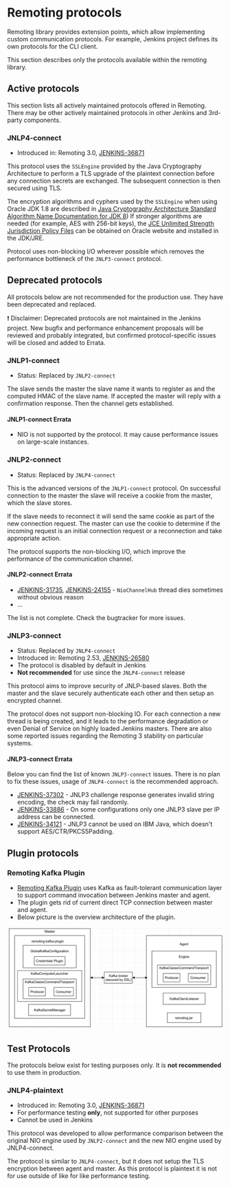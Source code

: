 Remoting protocols
====

Remoting library provides extension points, which allow implementing custom communication protocols.
For example, Jenkins project defines its own protocols for the CLI client.

This section describes only the protocols available within the remoting library.

## Active protocols

This section lists all actively maintained protocols offered in Remoting.
There may be other actively maintained protocols in other Jenkins and 3rd-party components.

### JNLP4-connect

* Introduced in: Remoting 3.0, [JENKINS-36871](https://issues.jenkins-ci.org/browse/JENKINS-36871)

This protocol uses the <code>SSLEngine</code> provided by the Java Cryptography Architecture 
  to perform a TLS upgrade of the plaintext connection before any connection secrets are exchanged. 
The subsequent connection is then secured using TLS. 

The encryption algorithms and cyphers used by the <code>SSLEngine</code> when using Oracle JDK 1.8 
   are described in [Java Cryptography Architecture Standard Algorithm Name Documentation for JDK 8](http://docs.oracle.com/javase/8/docs/technotes/guides/security/StandardNames.html))
If stronger algorithms are needed (for example, AES with 256-bit keys), the [JCE Unlimited Strength Jurisdiction Policy Files](http://www.oracle.com/technetwork/java/javase/downloads/index.html)
  can be obtained on Oracle website and installed in the JDK/JRE.


Protocol uses non-blocking I/O wherever possible which removes the performance bottleneck of the <code>JNLP3-connect</code> protocol.

## Deprecated protocols

All protocols below are not recommended for the production use.
They have been deprecated and replaced.

:exclamation: Disclaimer:
Deprecated protocols are not maintained in the Jenkins project.
New bugfix and performance enhancement proposals will be reviewed and probably integrated, 
but confirmed protocol-specific issues will be closed and added to Errata.

### JNLP1-connect

* Status: Replaced by `JNLP2-connect`

The slave sends the master the slave name it wants to register as and the computed HMAC of the slave name.
If accepted the master will reply with a confirmation response.
Then the channel gets established.

#### JNLP1-connect Errata

* NIO is not supported by the protocol.
It may cause performance issues on large-scale instances.

### JNLP2-connect

* Status: Replaced by `JNLP4-connect`

This is the advanced versions of the <code>JNLP1-connect</code> protocol. 
On successful connection to the master the slave will receive a cookie from the master, which the slave stores.
 
If the slave needs to reconnect it will send the same cookie as part of the new connection request. 
The master can use the cookie to determine if the incoming request is an initial connection request 
  or a reconnection and take appropriate action.
  
The protocol supports the non-blocking I/O, which improve the performance of the communication channel.

#### JNLP2-connect Errata

* [JENKINS-31735](https://issues.jenkins-ci.org/browse/JENKINS-31735), [JENKINS-24155](https://issues.jenkins-ci.org/browse/JENKINS-24155) - `NioChannelHub` thread dies sometimes without obvious reason
* ...

The list is not complete. 
Check the bugtracker for more issues. 

### JNLP3-connect

* Status: Replaced by `JNLP4-connect`
* Introduced in: Remoting 2.53, [JENKINS-26580](https://issues.jenkins-ci.org/browse/JENKINS-26580)
* The protocol is disabled by default in Jenkins
* **Not recommended** for use since the <code>JNLP4-connect</code> release

This protocol aims to improve security of JNLP-based slaves. 
Both the master and the slave securely authenticate each other and then setup an encrypted channel.

The protocol does not support non-blocking IO.
For each connection a new thread is being created, and it leads to the performance degradation or
  even Denial of Service on highly loaded Jenkins masters.
There are also some reported issues regarding the Remoting 3 stability on particular systems.

#### JNLP3-connect Errata

Below you can find the list of known `JNLP3-connect` issues.
There is no plan to fix these issues, usage of `JNLP4-connect` is the recommended approach.

* [JENKINS-37302](https://issues.jenkins-ci.org/browse/JENKINS-37302) - 
JNLP3 challenge response generates invalid string encoding, the check may fail randomly.
* [JENKINS-33886](https://issues.jenkins-ci.org/browse/JENKINS-33886) -
On some configurations only one JNLP3 slave per IP address can be connected.
* [JENKINS-34121](https://issues.jenkins-ci.org/browse/JENKINS-34121) -
JNLP3 cannot be used on IBM Java, which doesn't support AES/CTR/PKCS5Padding.

## Plugin protocols

### Remoting Kafka Plugin

* [Remoting Kafka Plugin](https://github.com/jenkinsci/remoting-kafka-plugin) uses Kafka as fault-tolerant communication layer to support command invocation between Jenkins master and agent.
* The plugin gets rid of current direct TCP connection between master and agent.
* Below picture is the overview architecture of the plugin.

![Screenshot](remoting-kafka-architecture.png)

## Test Protocols

The protocols below exist for testing purposes only.
It is **not recommended** to use them in production.

### JNLP4-plaintext

* Introduced in: Remoting 3.0, [JENKINS-36871](https://issues.jenkins-ci.org/browse/JENKINS-36871)
* For performance testing **only**, not supported for other purposes
* Cannot be used in Jenkins

This protocol was developed to allow performance comparison 
  between the original NIO engine used by <code>JNLP2-connect</code> and the new NIO engine
  used by <connect>JNLP4-connect</code>.

The protocol is similar to <code>JNLP4-connect</code>, 
  but it does not setup the TLS encryption between agent and master.
As this protocol is plaintext it is not for use outside of like for like performance testing.

